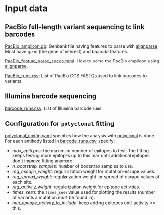 # Input data

## PacBio full-length variant sequencing to link barcodes

[PacBio_amplicon.gb](PacBio_amplicon.gb): Genbank file having features to parse with [alignparse](https://jbloomlab.github.io/alignparse/). Must have *gene* (the gene of interest) and *barcode* features.

[PacBio_feature_parse_specs.yaml](PacBio_feature_parse_specs.yaml): How to parse the PacBio amplicon using [alignparse](https://jbloomlab.github.io/alignparse/).

[PacBio_runs.csv](PacBio_runs.csv): List of PacBio CCS FASTQs used to link barcodes to variants.

## Illumina barcode sequencing

[barcode_runs.csv](barcode_runs.csv): List of Illumina barcode runs.

## Configuration for `polyclonal` fitting
[polyclonal_config.yaml](polyclonal_config.yaml) specifies how the analysis with [polyclonal](https://jbloomlab.github.io/polyclonal/) is done.
For each antibody listed in [barcode_runs.csv](barcode_runs.csv), specify:

 - *max_epitopes*: the maximum number of epitopes to test. The fitting keeps testing more epitopes up to this max until additional epitopes don't improve fitting anymore.
 - *n_bootstrap_samples*: number of bootstrap samples to use.
 - *reg_escape_weight*: regularization weight for mutation-escape values.
 - *reg_spread_weight*: regularization weight for spread of escape values at each site.
 - *reg_activity_weight*: regularization weight for epitope activities.
 - *times_seen*: the `times_seen` value used for plotting the results (number of variants a mutation must be found in).
 - *min_epitope_activity_to_include*: keep adding epitopes until activity <= this.
